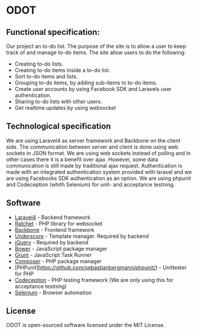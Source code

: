 ODOT
==================================================

Functional specification:
--------------------------------------

Our project an to-do list. The purpose of the site is to allow a user to keep track of and manage to-do items.
The site allow users to do the following:
- Creating to-do lists.
- Creating to-do items inside a to-do list.
- Sort to-do items and lists.
- Grouping to-do items, by adding sub-items to to-do items.
- Create user accounts by using Facebook SDK and Laravels user authentication.
- Sharing to-do lists with other users.
- Get realtime updates by using websocket

Technological specification
--------------------------------------

We are using Laravel4 as server framework and Backbone on the client side. The communication between server and client is done using web sockets in JSON format. We are using web sockets instead of polling and in other cases there it is a benefit over ajax. However, some data communication is still made by traditional ajax request.
Authentication is made with an integrated authentication system provided with laravel and we are using Facebooks SDK authentication as an option.
We are using phpunit and Codeception (whith Selenium) for unit- and acceptance testning.

## Software

- [Laravel4](http://laravel.com/) - Backend framework
- [Ratchet](http://socketo.me/) - PHP library for websocket
- [Backbone](http://backbonejs.org) - Frontend framework
- [Underscore](http://underscorejs.org/) - Template manager. Required by backend
- [jQuery](http://jquery.com/) - Required by backend
- [Bower](https://github.com/bower/bower) - JavaScript package manager
- [Grunt](http://gruntjs.com/) - JavaScript Task Runner
- [Composer](http://getcomposer.org/) - PHP package manager
- [PHPunit]https://github.com/sebastianbergmann/phpunit/) - Unittester for PHP
- [Codeception](http://codeception.com/) - PHP testing framework (We are only using this for acceptance testning)
- [Selenium](http://seleniumhq.org) - Browser automation


## License
ODOT is open-sourced software licensed under the MIT License.
